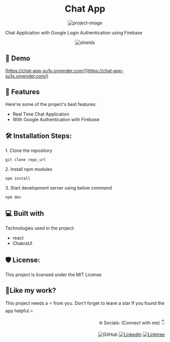 <h1 align="center" id="title">Chat App</h1>

<p align="center"><img src="https://socialify.git.ci/DEPLOY-1109/chat-app/image?language=1&amp;name=1&amp;owner=1&amp;theme=Light" alt="project-image"></p>

<p id="description">Chat Application with Google Login Authentication using Firebase</p>

<p align="center"><img src="https://img.shields.io/badge/Google_Cloud-4285F4?style=for-the-badge&amp;logo=google-cloud&amp;logoColor=white" alt="shields"></p>

<h2>🚀 Demo</h2>

[https://chat-app-su1o.onrender.com/](https://chat-app-su1o.onrender.com/)

  
  
<h2>🧐 Features</h2>

Here're some of the project's best features:

*   Real Time Chat Application
*   With Google Authentication with Firebase

<h2>🛠️ Installation Steps:</h2>

<p>1. Clone the repository</p>

```
git clone repo_url
```

<p>2. Install npm modules</p>

```
npm install
```

<p>3. Start development server using below command</p>

```
npm dev
```

  
  
<h2>💻 Built with</h2>

Technologies used in the project:

*   react
*   ChakraUI

<h2>🛡️ License:</h2>

This project is licensed under the MIT License

<h2>💖Like my work?</h2>

This project needs a ⭐️ from you. Don't forget to leave a star If you found the app helpful.⭐️

<div align='right' > 
<p>🌐 Socials: (Connect with me) 👇 </p>

![GitHub](https://img.shields.io/badge/github%20Profile-%23121011.svg?style=for-the-badge&logo=github&logoColor=white&style='') [![LinkedIn](https://img.shields.io/badge/LinkedIn-%230077B5.svg?logo=linkedin&logoColor=white)](https://linkedin.com/in/krayush1109) [![Linktree](https://img.shields.io/badge/linktree-39E09B?style=for-the-badge&logo=linktree&logoColor=white&style)](https://linktr.ee/krayush1109)
</div>